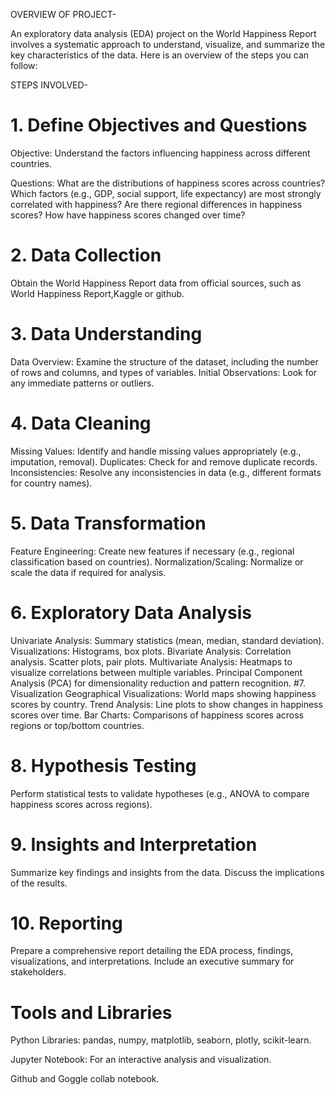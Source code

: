  OVERVIEW OF PROJECT-

An exploratory data analysis (EDA) project on the World Happiness Report involves a systematic approach to understand, visualize, and summarize the key characteristics of the data. Here is an overview of the steps you can follow:

   STEPS  INVOLVED-

# 1. Define Objectives and Questions
Objective: Understand the factors influencing happiness across different countries.

Questions:
What are the distributions of happiness scores across countries?
Which factors (e.g., GDP, social support, life expectancy) are most strongly correlated with happiness?
Are there regional differences in happiness scores?
How have happiness scores changed over time?
# 2. Data Collection
Obtain the World Happiness Report data from official sources, such as World Happiness Report,Kaggle or github.
# 3. Data Understanding
Data Overview: Examine the structure of the dataset, including the number of rows and columns, and types of variables.
Initial Observations: Look for any immediate patterns or outliers.
# 4. Data Cleaning
Missing Values: Identify and handle missing values appropriately (e.g., imputation, removal).
Duplicates: Check for and remove duplicate records.
Inconsistencies: Resolve any inconsistencies in data (e.g., different formats for country names).
# 5. Data Transformation
Feature Engineering: Create new features if necessary (e.g., regional classification based on countries).
Normalization/Scaling: Normalize or scale the data if required for analysis.
# 6. Exploratory Data Analysis
Univariate Analysis:
Summary statistics (mean, median, standard deviation).
Visualizations: Histograms, box plots.
Bivariate Analysis:
Correlation analysis.
Scatter plots, pair plots.
Multivariate Analysis:
Heatmaps to visualize correlations between multiple variables.
Principal Component Analysis (PCA) for dimensionality reduction and pattern recognition.
#7. Visualization
Geographical Visualizations: World maps showing happiness scores by country.
Trend Analysis: Line plots to show changes in happiness scores over time.
Bar Charts: Comparisons of happiness scores across regions or top/bottom countries.
# 8. Hypothesis Testing
Perform statistical tests to validate hypotheses (e.g., ANOVA to compare happiness scores across regions).
# 9. Insights and Interpretation
Summarize key findings and insights from the data.
Discuss the implications of the results.
# 10. Reporting
Prepare a comprehensive report detailing the EDA process, findings, visualizations, and interpretations.
Include an executive summary for stakeholders.

# Tools and Libraries
Python Libraries: pandas, numpy, matplotlib, seaborn, plotly, scikit-learn.

Jupyter Notebook: For an interactive analysis and visualization.

Github and Goggle collab notebook.
